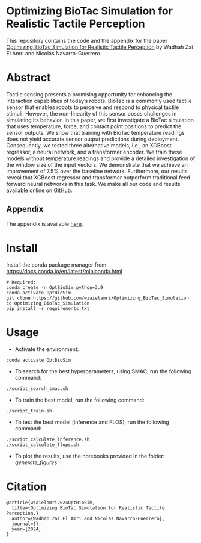 # Optimizing BioTac Simulation for Realistic Tactile Perception


This repository contains the code and the appendix for the paper [Optimizing BioTac Simulation for Realistic Tactile Perception](https://to.do) by Wadhah Zai El Amri and Nicolás Navarro-Guerrero.



# Abstract
Tactile sensing presents a promising opportunity for enhancing the interaction capabilities of today’s robots. BioTac is a commonly used tactile sensor that enables robots to perceive and respond to physical tactile stimuli. However, the non-linearity of this sensor poses challenges in simulating its behavior. In this paper, we first investigate a BioTac simulation that uses temperature, force, and contact point positions to predict the sensor outputs. We show that training with BioTac temperature readings does not yield accurate sensor output predictions during deployment. Consequently, we tested three alternative models, i.e., an XGBoost regressor, a neural network, and a transformer encoder. We train these models without temperature readings and provide a detailed investigation of the window size of the input vectors. We demonstrate that we achieve an improvement of 7.5% over the baseline network. Furthermore, our results reveal that XGBoost regressor and transformer outperform traditional feed-forward neural networks in this task. We make all our code and results available online on [GitHub](https://github.com/wzaielamri/Optimizing_BioTac_Simulation/).

## Appendix
The appendix is available [here](https://github.com/wzaielamri/Optimizing_BioTac_Simulation/blob/master/Appendix_Simulating_Tactile_Signals_for_the_SynTouch_BioTac_Sensor_Paper.pdf).

# Install

Install the conda package manager from https://docs.conda.io/en/latest/miniconda.html

```
# Required: 
conda create -n OptBioSim python=3.9
conda activate OptBioSim
git clone https://github.com/wzaielamri/Optimizing_BioTac_Simulation
cd Optimizing_BioTac_Simulation
pip install -r requirements.txt
```

# Usage

- Activate the environment:

```
conda activate OptBioSim
```

- To search for the best hyperparameters, using SMAC, run the following command:

```
./script_search_smac.sh
```

- To train the best model, run the following command:

```
./script_train.sh
```

- To test the best model (inference and FLOS), run the following command:

```
./script_calculate_inference.sh
./script_calculate_flops.sh
```

- To plot the results, use the notebooks provided in the folder: *generate_figures*.



# Citation

```
@article{wzaielamri2024OptBioSim,
  title={Optimizing BioTac Simulation for Realistic Tactile Perception.},
  author={Wadhah Zai El Amri and Nicolás Navarro-Guerrero},
  journal={},
  year={2024}
}
```
